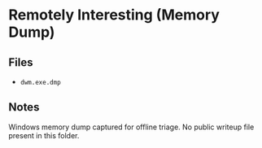 # Remotely Interesting (Memory Dump)

## Files

- `dwm.exe.dmp`

## Notes

Windows memory dump captured for offline triage. No public writeup file present in this folder.
